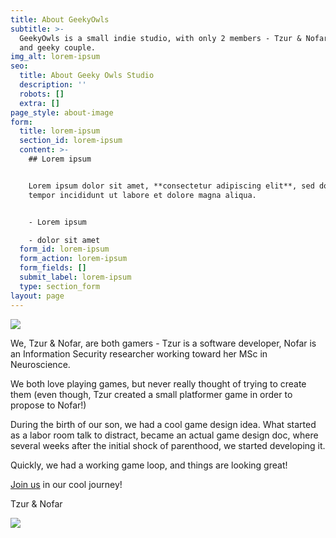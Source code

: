 ```yaml
---
title: About GeekyOwls
subtitle: >-
  GeekyOwls is a small indie studio, with only 2 members - Tzur & Nofar, a happy
  and geeky couple.
img_alt: lorem-ipsum
seo:
  title: About Geeky Owls Studio
  description: ''
  robots: []
  extra: []
page_style: about-image
form:
  title: lorem-ipsum
  section_id: lorem-ipsum
  content: >-
    ## Lorem ipsum


    Lorem ipsum dolor sit amet, **consectetur adipiscing elit**, sed do eiusmod
    tempor incididunt ut labore et dolore magna aliqua.


    - Lorem ipsum

    - dolor sit amet
  form_id: lorem-ipsum
  form_action: lorem-ipsum
  form_fields: []
  submit_label: lorem-ipsum
  type: section_form
layout: page
---
```

![](/images/Nofar\&Tzur-00cd7c75.png)

We, Tzur & Nofar, are both gamers - Tzur is a software developer, Nofar is an Information Security researcher working toward her MSc in Neuroscience.

We both love playing games, but never really thought of trying to create them (even though, Tzur created a small platformer game in order to propose to Nofar!)

During the birth of our son, we had a cool game design idea. What started as a labor room talk to distract, became an actual game design doc, where several weeks after the initial shock of parenthood, we started developing it.

Quickly, we had a working game loop, and things are looking great!

[Join us](/diagnoseme/follow_us) in our cool journey!

Tzur & Nofar

![](/images/proposal.jpg)
